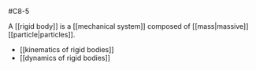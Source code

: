 #C8-5

A [[rigid body]] is a [[mechanical system]] composed of [[mass|massive]] [[particle|particles]].

- [[kinematics of rigid bodies]]
- [[dynamics of rigid bodies]]




